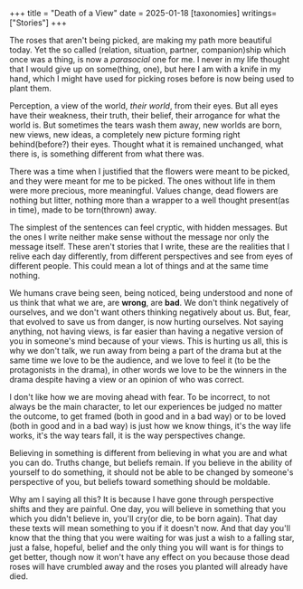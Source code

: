 +++
title = "Death of a View"
date = 2025-01-18
[taxonomies]
writings=["Stories"]
+++

The roses that aren't being picked, are making my path more beautiful today. Yet the so called (relation, situation, partner, companion)ship which once was a thing, is now a _parasocial_ one for me. I never in my life thought that I would give up on some(thing, one), but here I am with a knife in my hand, which I might have used for picking roses before is now being used to plant them.

Perception, a view of the world, _their world_, from their eyes. But all eyes have their weakness, their truth, their belief, their arrogance for what the world is. But sometimes the tears wash them away, new worlds are born, new views, new ideas, a completely new picture forming right behind(before?) their eyes. Thought what it is remained unchanged, what there is, is something different from what there was.

There was a time when I justified that the flowers were meant to be picked, and they were meant for me to be picked. The ones without life in them were more precious, more meaningful. Values change, dead flowers are nothing but litter, nothing more than a wrapper to a well thought present(as in time), made to be torn(thrown) away.

The simplest of the sentences can feel cryptic, with hidden messages. But the ones I write neither make sense without the message nor only the message itself. These aren't stories that I write, these are the realities that I relive each day differently, from different perspectives and see from eyes of different people. This could mean a lot of things and at the same time nothing.

We humans crave being seen, being noticed, being understood and none of us think that what we are, are **wrong**, are **bad**. We don't think negatively of ourselves, and we don't want others thinking negatively about us. But, fear, that evolved to save us from danger, is now hurting ourselves. Not saying anything, not having views, is far easier than having a negative version of you in someone's mind because of your views. This is hurting us all, this is why we don't talk, we run away from being a part of the drama but at the same time we love to be the audience, and we love to feel it (to be the protagonists in the drama), in other words we love to be the winners in the drama despite having a view or an opinion of who was correct.

I don't like how we are moving ahead with fear. To be incorrect, to not always be the main character, to let our experiences be judged no matter the outcome, to get framed (both in good and in a bad way) or to be loved (both in good and in a bad way) is just how we know things, it's the way life works, it's the way tears fall, it is the way perspectives change.

Believing in something is different from believing in what you are and what you can do. Truths change, but beliefs remain. If you believe in the ability of yourself to do something, it should not be able to be changed by someone's perspective of you, but beliefs toward something should be moldable.

Why am I saying all this? It is because I have gone through perspective shifts and they are painful. One day, you will believe in something that you which you didn't believe in, you'll cry(or die, to be born again). That day these texts will mean something to you if it doesn't now. And that day you'll know that the thing that you were waiting for was just a wish to a falling star, just a false, hopeful, belief and the only thing you will want is for things to get better, though now it won't have any effect on you because those dead roses will have crumbled away and the roses you planted will already have died.
